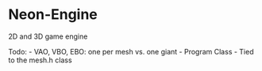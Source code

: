 # Neon-Engine
2D and 3D game engine

Todo:
	- VAO, VBO, EBO: one per mesh vs. one giant
	- Program Class
		- Tied to the mesh.h class
